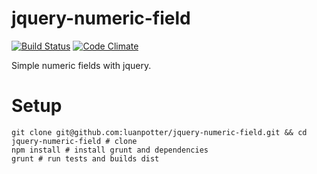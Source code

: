 jquery-numeric-field
=====================

[![Build Status](https://travis-ci.org/luanpotter/jquery-numeric-field.svg)](https://travis-ci.org/luanpotter/jquery-numeric-field)
[![Code Climate](https://codeclimate.com/github/luanpotter/jquery-numeric-field/badges/gpa.svg)](https://codeclimate.com/github/luanpotter/jquery-numeric-field)

Simple numeric fields with jquery.

Setup
======

    git clone git@github.com:luanpotter/jquery-numeric-field.git && cd jquery-numeric-field # clone
    npm install # install grunt and dependencies
    grunt # run tests and builds dist

